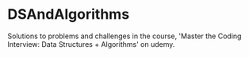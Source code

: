 # DSAndAlgorithms

Solutions to problems and challenges in the course, 'Master the Coding Interview: Data Structures + Algorithms' on udemy.
